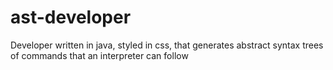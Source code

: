 # ast-developer
Developer written in java, styled in css, that generates abstract syntax trees of commands that an interpreter can follow 
